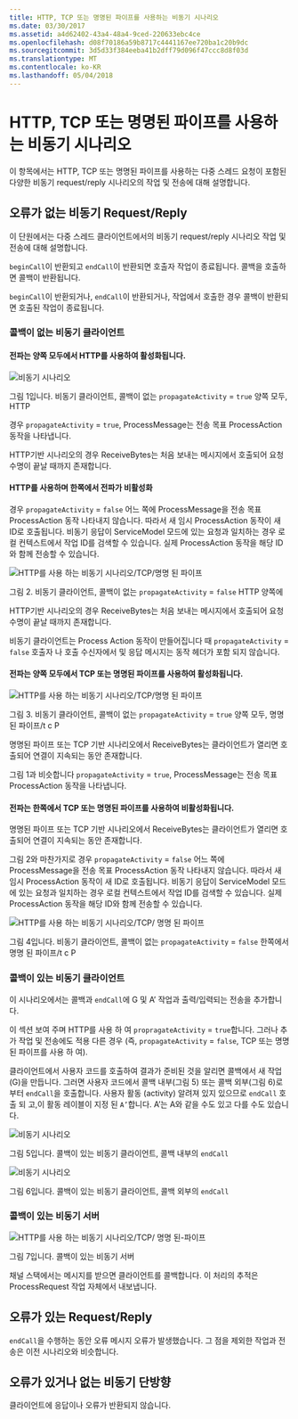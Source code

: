 ```yaml
---
title: HTTP, TCP 또는 명명된 파이프를 사용하는 비동기 시나리오
ms.date: 03/30/2017
ms.assetid: a4d62402-43a4-48a4-9ced-220633ebc4ce
ms.openlocfilehash: d08f70186a59b8717c4441167ee720ba1c20b9dc
ms.sourcegitcommit: 3d5d33f384eeba41b2dff79d096f47ccc8d8f03d
ms.translationtype: MT
ms.contentlocale: ko-KR
ms.lasthandoff: 05/04/2018
---
```

# <a name="asynchronous-scenarios-using-http-tcp-or-named-pipe"></a>HTTP, TCP 또는 명명된 파이프를 사용하는 비동기 시나리오
이 항목에서는 HTTP, TCP 또는 명명된 파이프를 사용하는 다중 스레드 요청이 포함된 다양한 비동기 request/reply 시나리오의 작업 및 전송에 대해 설명합니다.  
  
## <a name="asynchronous-requestreply-without-errors"></a>오류가 없는 비동기 Request/Reply  
 이 단원에서는 다중 스레드 클라이언트에서의 비동기 request/reply 시나리오 작업 및 전송에 대해 설명합니다.  
  
 `beginCall`이 반환되고 `endCall`이 반환되면 호출자 작업이 종료됩니다. 콜백을 호출하면 콜백이 반환됩니다.  
  
 `beginCall`이 반환되거나, `endCall`이 반환되거나, 작업에서 호출한 경우 콜백이 반환되면 호출된 작업이 종료됩니다.  
  
### <a name="asynchronous-client-without-callback"></a>콜백이 없는 비동기 클라이언트  
  
#### <a name="propagation-is-enabled-on-both-sides-using-http"></a>전파는 양쪽 모두에서 HTTP를 사용하여 활성화됩니다.  
 ![비동기 시나리오](../../../../../docs/framework/wcf/diagnostics/tracing/media/asyn1.gif "Asyn1")  
  
 그림 1입니다. 비동기 클라이언트, 콜백이 없는 `propagateActivity` = `true` 양쪽 모두, HTTP  
  
 경우 `propagateActivity` = `true`, ProcessMessage는 전송 목표 ProcessAction 동작을 나타냅니다.  
  
 HTTP기반 시나리오의 경우 ReceiveBytes는 처음 보내는 메시지에서 호출되어 요청 수명이 끝날 때까지 존재합니다.  
  
#### <a name="propagation-is-disabled-on-either-sides-using-http"></a>HTTP를 사용하며 한쪽에서 전파가 비활성화  
 경우 `propagateActivity` = `false` 어느 쪽에 ProcessMessage을 전송 목표 ProcessAction 동작 나타내지 않습니다. 따라서 새 임시 ProcessAction 동작이 새 ID로 호출됩니다. 비동기 응답이 ServiceModel 모드에 있는 요청과 일치하는 경우 로컬 컨텍스트에서 작업 ID를 검색할 수 있습니다. 실제 ProcessAction 동작을 해당 ID와 함께 전송할 수 있습니다.  
  
 ![HTTP를 사용 하는 비동기 시나리오&#47;TCP&#47;명명 된 파이프](../../../../../docs/framework/wcf/diagnostics/tracing/media/async2.gif "Async2")  
  
 그림 2. 비동기 클라이언트, 콜백이 없는 `propagateActivity` = `false` HTTP 양쪽에  
  
 HTTP기반 시나리오의 경우 ReceiveBytes는 처음 보내는 메시지에서 호출되어 요청 수명이 끝날 때까지 존재합니다.  
  
 비동기 클라이언트는 Process Action 동작이 만들어집니다 때 `propagateActivity` = `false` 호출자 나 호출 수신자에서 및 응답 메시지는 동작 헤더가 포함 되지 않습니다.  
  
#### <a name="propagation-is-enabled-on-both-sides-using-tcp-or-named-pipe"></a>전파는 양쪽 모두에서 TCP 또는 명명된 파이프를 사용하여 활성화됩니다.  
 ![HTTP를 사용 하는 비동기 시나리오&#47;TCP&#47;명명 된 파이프](../../../../../docs/framework/wcf/diagnostics/tracing/media/async3.gif "Async3")  
  
 그림 3. 비동기 클라이언트, 콜백이 없는 `propagateActivity` = `true` 양쪽 모두, 명명 된 파이프/t c P  
  
 명명된 파이프 또는 TCP 기반 시나리오에서 ReceiveBytes는 클라이언트가 열리면 호출되어 연결이 지속되는 동안 존재합니다.  
  
 그림 1과 비슷합니다 `propagateActivity` = `true`, ProcessMessage는 전송 목표 ProcessAction 동작을 나타냅니다.  
  
#### <a name="propagation-is-disabled-on-either-sides-using-tcp-or-named-pipe"></a>전파는 한쪽에서 TCP 또는 명명된 파이프를 사용하여 비활성화됩니다.  
 명명된 파이프 또는 TCP 기반 시나리오에서 ReceiveBytes는 클라이언트가 열리면 호출되어 연결이 지속되는 동안 존재합니다.  
  
 그림 2와 마찬가지로 경우 `propagateActivity` = `false` 어느 쪽에 ProcessMessage을 전송 목표 ProcessAction 동작 나타내지 않습니다. 따라서 새 임시 ProcessAction 동작이 새 ID로 호출됩니다. 비동기 응답이 ServiceModel 모드에 있는 요청과 일치하는 경우 로컬 컨텍스트에서 작업 ID를 검색할 수 있습니다. 실제 ProcessAction 동작을 해당 ID와 함께 전송할 수 있습니다.  
  
 ![HTTP를 사용 하는 비동기 시나리오&#47;TCP&#47; 명명 된 파이프](../../../../../docs/framework/wcf/diagnostics/tracing/media/async4.gif "Async4")  
  
 그림 4입니다. 비동기 클라이언트, 콜백이 없는 `propagateActivity` = `false` 한쪽에서 명명 된 파이프/t c P  
  
### <a name="asynchronous-client-with-callback"></a>콜백이 있는 비동기 클라이언트  
 이 시나리오에서는 콜백과 `endCall`에 G 및 A’ 작업과 출력/입력되는 전송을 추가합니다.  
  
 이 섹션 보여 주며 HTTP를 사용 하 여 `propragateActivity` = `true`합니다. 그러나 추가 작업 및 전송에도 적용 다른 경우 (즉, `propagateActivity` = `false`, TCP 또는 명명 된 파이프를 사용 하 여).  
  
 클라이언트에서 사용자 코드를 호출하여 결과가 준비된 것을 알리면 콜백에서 새 작업(G)을 만듭니다. 그러면 사용자 코드에서 콜백 내부(그림 5) 또는 콜백 외부(그림 6)로부터 `endCall`을 호출합니다. 사용자 활동 (activity) 알려져 있지 있으므로 `endCall` 호출 되 고,이 활동 레이블이 지정 된 `A’`합니다. A’는 A와 같을 수도 있고 다를 수도 있습니다.  
  
 ![비동기 시나리오](../../../../../docs/framework/wcf/diagnostics/tracing/media/asynccallback1.gif "AsyncCallback1")  
  
 그림 5입니다. 콜백이 있는 비동기 클라이언트, 콜백 내부의 `endCall`  
  
 ![비동기 시나리오](../../../../../docs/framework/wcf/diagnostics/tracing/media/asynccallback2.gif "AsyncCallback2")  
  
 그림 6입니다. 콜백이 있는 비동기 클라이언트, 콜백 외부의 `endCall`  
  
### <a name="asynchronous-server-with-callback"></a>콜백이 있는 비동기 서버  
 ![HTTP를 사용 하는 비동기 시나리오&#47;TCP&#47; 명명 된&#45;파이프](../../../../../docs/framework/wcf/diagnostics/tracing/media/aynchserver.gif "AynchServer")  
  
 그림 7입니다. 콜백이 있는 비동기 서버  
  
 채널 스택에서는 메시지를 받으면 클라이언트를 콜백합니다. 이 처리의 추적은 ProcessRequest 작업 자체에서 내보냅니다.  
  
## <a name="asynchronous-requestreply-with-errors"></a>오류가 있는 Request/Reply  
 `endCall`을 수행하는 동안 오류 메시지 오류가 발생했습니다. 그 점을 제외한 작업과 전송은 이전 시나리오와 비슷합니다.  
  
## <a name="asynchronous-one-way-with-or-without-errors"></a>오류가 있거나 없는 비동기 단방향  
 클라이언트에 응답이나 오류가 반환되지 않습니다.
